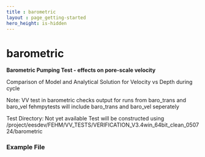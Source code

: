 ```yaml
---
title : barometric
layout : page_getting-started
hero_height: is-hidden
---
```


# barometric

**Barometric Pumping Test - effects on pore-scale velocity**

Comparison of Model and Analytical Solution for Velocity vs Depth during cycle

Note: VV test in barometric checks output for runs from baro_trans and baro_vel
fehmpytests will include baro_trans and baro_vel seperately

Test Directory: Not yet available
Test will be constructed using 
/project/eesdev/FEHM/VV_TESTS/VERIFICATION_V3.4win_64bit_clean_050724/barometric



### Example File 
<pre>

</pre>
